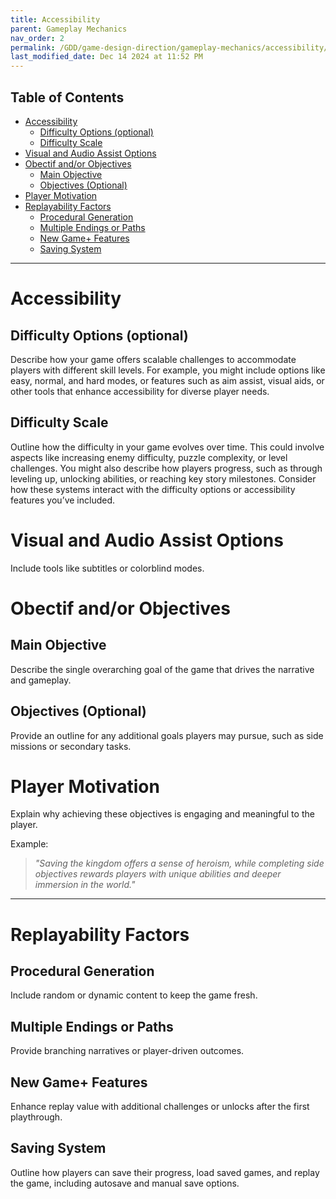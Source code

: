 ```yaml
---
title: Accessibility
parent: Gameplay Mechanics
nav_order: 2
permalink: /GDD/game-design-direction/gameplay-mechanics/accessibility/
last_modified_date: Dec 14 2024 at 11:52 PM
---
```


## Table of Contents
- [Accessibility](#accessibility)
  - [Difficulty Options (optional)](#difficulty-options-optional)
  - [Difficulty Scale](#difficulty-scale)
- [Visual and Audio Assist Options](#visual-and-audio-assist-options)
- [Obectif and/or Objectives](#obectif-andor-objectives)
  - [Main Objective](#main-objective)
  - [Objectives (Optional)](#objectives-optional)
- [Player Motivation](#player-motivation)
- [Replayability Factors](#replayability-factors)
  - [Procedural Generation](#procedural-generation)
  - [Multiple Endings or Paths](#multiple-endings-or-paths)
  - [New Game+ Features](#new-game-features)
  - [Saving System](#saving-system)

---

# Accessibility

## Difficulty Options (optional)
Describe how your game offers scalable challenges to accommodate players with different skill levels. For example, you might include options like easy, normal, and hard modes, or features such as aim assist, visual aids, or other tools that enhance accessibility for diverse player needs.

## Difficulty Scale
Outline how the difficulty in your game evolves over time. This could involve aspects like increasing enemy difficulty, puzzle complexity, or level challenges. You might also describe how players progress, such as through leveling up, unlocking abilities, or reaching key story milestones. Consider how these systems interact with the difficulty options or accessibility features you’ve included.

# Visual and Audio Assist Options
Include tools like subtitles or colorblind modes.

# Obectif and/or Objectives

## Main Objective
Describe the single overarching goal of the game that drives the narrative and gameplay.

## Objectives (Optional)
Provide an outline for any additional goals players may pursue, such as side missions or secondary tasks.

# Player Motivation
Explain why achieving these objectives is engaging and meaningful to the player.

Example: 
>*"Saving the kingdom offers a sense of heroism, while completing side objectives rewards players with unique abilities and deeper immersion in the world."*

---

# Replayability Factors

## Procedural Generation
Include random or dynamic content to keep the game fresh.

## Multiple Endings or Paths
Provide branching narratives or player-driven outcomes.

## New Game+ Features
Enhance replay value with additional challenges or unlocks after the first playthrough.

## Saving System
Outline how players can save their progress, load saved games, and replay the game, including autosave and manual save options.
